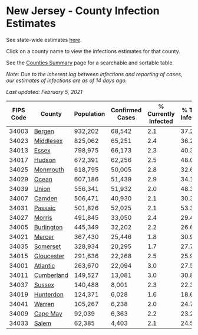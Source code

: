 # New Jersey - County Infection Estimates

See state-wide estimates [here](/infections/us-nj).

Click on a county name to view the infections estimates for that county.

See the [Counties Summary](/infections/summary-counties) page for a searchable and sortable table.

*Note: Due to the inherent lag between infections and reporting of cases, our estimates of infections are as of 14 days ago.*

*Last updated: February 5, 2021*

|   FIPS Code |                   County |   Population |   Confirmed Cases |   % Currently Infected |   % Total Infected |
|-------------|--------------------------|--------------|-------------------|------------------------|--------------------|
|       34003 |         [Bergen](bergen) |      932,202 |            68,542 |                    2.1 |               37.2 |
|       34023 |   [Middlesex](middlesex) |      825,062 |            65,251 |                    2.4 |               36.2 |
|       34013 |           [Essex](essex) |      798,975 |            66,173 |                    2.3 |               40.3 |
|       34017 |         [Hudson](hudson) |      672,391 |            62,256 |                    2.5 |               48.0 |
|       34025 |     [Monmouth](monmouth) |      618,795 |            50,005 |                    2.8 |               32.6 |
|       34029 |           [Ocean](ocean) |      607,186 |            51,439 |                    2.9 |               34.1 |
|       34039 |           [Union](union) |      556,341 |            51,932 |                    2.0 |               48.3 |
|       34007 |         [Camden](camden) |      506,471 |            40,930 |                    2.1 |               30.3 |
|       34031 |       [Passaic](passaic) |      501,826 |            52,025 |                    2.1 |               53.3 |
|       34027 |         [Morris](morris) |      491,845 |            33,050 |                    2.4 |               29.4 |
|       34005 | [Burlington](burlington) |      445,349 |            32,202 |                    2.2 |               26.6 |
|       34021 |         [Mercer](mercer) |      367,430 |            25,446 |                    1.8 |               30.9 |
|       34035 |     [Somerset](somerset) |      328,934 |            20,295 |                    1.7 |               27.7 |
|       34015 | [Gloucester](gloucester) |      291,636 |            22,268 |                    2.5 |               25.9 |
|       34001 |     [Atlantic](atlantic) |      263,670 |            22,094 |                    3.0 |               27.5 |
|       34011 | [Cumberland](cumberland) |      149,527 |            13,081 |                    3.0 |               30.8 |
|       34037 |         [Sussex](sussex) |      140,488 |             8,001 |                    2.3 |               22.3 |
|       34019 |   [Hunterdon](hunterdon) |      124,371 |             6,028 |                    1.6 |               18.6 |
|       34041 |         [Warren](warren) |      105,267 |             6,238 |                    2.0 |               24.7 |
|       34009 |     [Cape May](cape-may) |       92,039 |             6,363 |                    2.2 |               23.2 |
|       34033 |           [Salem](salem) |       62,385 |             4,403 |                    2.1 |               24.5 |